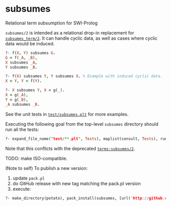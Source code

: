 # subsumes
Relational term subsumption for SWI-Prolog

`subsumes/2` is intended as a relational drop-in replacement for [`subsumes_term/2`](https://www.swi-prolog.org/pldoc/doc_for?object=subsumes_term/2). It can handle cyclic data, as well as cases where cyclic data would be induced.

```prolog
?- f(X, Y) subsumes G.
G = f(_A, _B),
X subsumes _A,
Y subsumes _B.

?- f(X) subsumes Y, Y subsumes X. % Example with induced cyclic data.
X = Y, Y = f(Y).

?- X subsumes Y, X = g(_).
X = g(_A),
Y = g(_B),
_A subsumes _B.
```

See the unit tests in [`test/subsumes.plt`](test/subsumes.plt) for more examples.

Executing the following goal from the top-level `subsumes` directory should run all the tests:
```prolog
?- expand_file_name("test/**.plt", Tests), maplist(consult, Tests), run_tests.
```

Note that this conflicts with the deprecated [`terms:subsumes/2`](https://www.swi-prolog.org/pldoc/doc_for?object=subsumes/2).

TODO: make ISO-compatible.

(Note to self) To publish a new version:
1. update `pack.pl`
2. do GitHub release with new tag matching the pack.pl version
3. execute:
```prolog
?- make_directory(potato), pack_install(subsumes, [url('http://github.com/GeoffChurch/subsumes/archive/13.17.zip'), package_directory(potato)]).
```